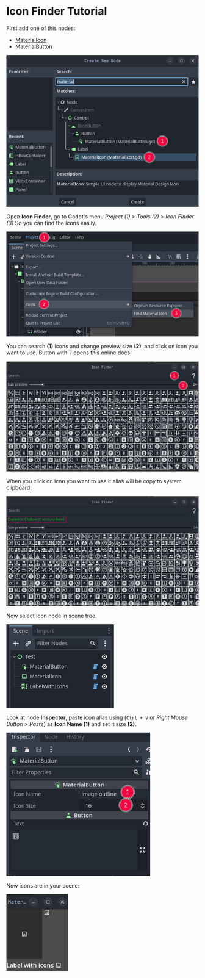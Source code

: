 # Icon Finder Tutorial

First add one of this nodes:

 - [MaterialIcon]
 - [MaterialButton]

![icon-nodes]

Open **Icon Finder**, go to Godot's menu
_Project (1) > Tools (2) > Icon Finder (3)_
So you can find the icons easily.

![IconFinder Menu Screen Shot][icon-finder-menu-screenshot]

You can search **(1)** icons and change preview size **(2)**,
and click on icon you want to use.
Button with ❔ opens this online docs.

![IconFinder Screen Shot][icon-finder-screenshot]

When you click on icon you want to
use it alias will be copy to system clipboard.

![IconFinder Copied Icon alias][icon-finder-copy]

Now select Icon node in scene tree.

![icon-scene]

Look at node **Inspector**, paste icon alias using
(`Ctrl + V` or *Right Mouse Button > Paste*)
as **Icon Name (1)** and set it size **(2)**.

![icon-inspector]

Now icons are in your scene:

![addon-in-action]

[addon-in-action]:assets/addon-in-action.png
[icon-inspector]:assets/icon-inspector.png
[icon-scene]:assets/icon-scene.png
[icon-nodes]:assets/icon-nodes.png
[icon-finder-copy]:assets/icon-finder-copy.png
[icon-finder-menu-screenshot]:assets/icon-finder-menu.png
[icon-finder-screenshot]:assets/icon-finder.png
[MaterialIcon]:MaterialIcon.md
[MaterialButton]:MaterialButton.md